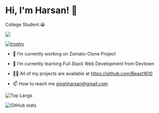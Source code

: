 
# Hi, I'm Harsan! 👋

College Student.😀

![](https://visitor-badge.laobi.icu/badge?page_id=Beast1610.Beast1610)

[![trophy](https://github-profile-trophy.vercel.app/?username=Beast1610)](https://github.com/ryo-ma/github-profile-trophy)

 - 🔭 I’m currently working on Zomato-Clone Project

 - 🌱 I’m currently learning Full Stack Web Development from Devtown

 - 👨‍💻 All of my projects are available at https://github.com/Beast1610

 - 📫 How to reach me singhharsan@gmail.com

![Top Langs](https://github-readme-stats.vercel.app/api/top-langs/?username=CharalambosIoannou&theme=tokyonight)

![GitHub stats](https://github-readme-stats.vercel.app/api?username=Beast1610&show_icons=true&theme=tokyonight)
